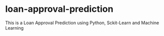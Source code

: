 # loan-approval-prediction
This is a Loan Approval Prediction using Python, Sckit-Learn and Machine Learning 

